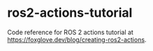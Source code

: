 # ros2-actions-tutorial
Code reference for ROS 2 actions tutorial at https://foxglove.dev/blog/creating-ros2-actions.
